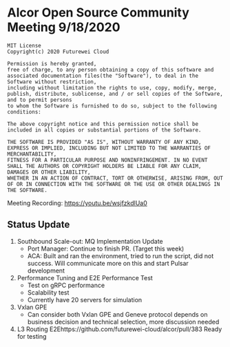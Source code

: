 # Alcor Open Source Community Meeting 9/18/2020

    MIT License
    Copyright(c) 2020 Futurewei Cloud

    Permission is hereby granted,
    free of charge, to any person obtaining a copy of this software and associated documentation files(the "Software"), to deal in the Software without restriction,
    including without limitation the rights to use, copy, modify, merge, publish, distribute, sublicense, and / or sell copies of the Software, and to permit persons
    to whom the Software is furnished to do so, subject to the following conditions:

    The above copyright notice and this permission notice shall be included in all copies or substantial portions of the Software.

    THE SOFTWARE IS PROVIDED "AS IS", WITHOUT WARRANTY OF ANY KIND, EXPRESS OR IMPLIED, INCLUDING BUT NOT LIMITED TO THE WARRANTIES OF MERCHANTABILITY,
    FITNESS FOR A PARTICULAR PURPOSE AND NONINFRINGEMENT. IN NO EVENT SHALL THE AUTHORS OR COPYRIGHT HOLDERS BE LIABLE FOR ANY CLAIM, DAMAGES OR OTHER LIABILITY,
    WHETHER IN AN ACTION OF CONTRACT, TORT OR OTHERWISE, ARISING FROM, OUT OF OR IN CONNECTION WITH THE SOFTWARE OR THE USE OR OTHER DEALINGS IN THE SOFTWARE.

Meeting Recording: https://youtu.be/wsjfzkdlUa0

## Status Update ##


1. Southbound Scale-out: MQ Implementation Update
    * Port Manager: Continue to finish PR. (Target this week) 
    * ACA: Built and ran the environment, tried to run the script, did not success. Will communicate more on this and start Pulsar development
2. Performance Tuning and E2E Performance Test
    * Test on gRPC performance 
    * Scalability test 
    * Currently have 20 servers for simulation
3. Vxlan GPE
    * Can consider both Vxlan  GPE and Geneve protocol depends on business decision and technical selection, more discussion needed
4. L3 Routing E2Ehttps://github.com/futurewei-cloud/alcor/pull/383 Ready for testing